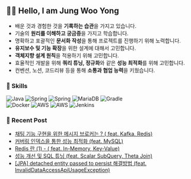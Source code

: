 ## 👨‍💻 Hello, I am Jung Woo Yong
- 배운 것과 경험한 것을 **기록하는 습관**을 가지고 있습니다.
- 기술의 **원리를 이해하고 궁금증**을 가지고 학습합니다.
- 명확하고 포괄적인 **문서화 작성**을 통해 프로젝트를 진행하기 위해 노력합니다.
- **유지보수 및 기능 확장**을 위한 설계에 대해서 고민합니다.
- **객체지향 설계 원칙**을 적용하기 위해 고민합니다.
- 효율적인 개발을 위해 **쿼리 튜닝, 정규화**와 같은 **성능 최적화**를 위해 고민합니다.
- 컨벤션, 노션, 코드리뷰 등을 통해 **소통과 협업 능력**을 키웠습니다.


### 📌 Skills
![Java](https://img.shields.io/badge/JAVA-007396.svg?style=flat-square&logo=openjdk&logoColor=white) ![Spring](https://img.shields.io/badge/SprintBoot-236DB33F.svg?style=flat-square&logo=springboot&logoColor=white) ![Spring](https://img.shields.io/badge/JPA-236DB33F.svg?style=flat-square&logo=JPA&logoColor=white) ![MariaDB](https://img.shields.io/badge/MariaDB-003545?style=flat-square&logo=mariadb&logoColor=white) ![Gradle](https://img.shields.io/badge/Gradle-02303A.svg?style=flat-square&logo=Gradle&logoColor=white) <br/>
 ![Docker](https://img.shields.io/badge/Docker-%230db7ed.svg?style=flat-square&logo=docker&logoColor=white) ![AWS](https://img.shields.io/badge/AWS%20EC2-FF9900.svg?style=flat-square&logo=amazonec2&logoColor=white) ![AWS](https://img.shields.io/badge/AWS%20RDS-527FFF.svg?style=flat-square&logo=amazonrds&logoColor=white) ![Jenkins](https://img.shields.io/badge/Jenkins-%232C5263.svg?style=flat-square&logo=jenkins&logoColor=white)


  
### 📝 Recent Post 
<!-- BLOG-POST-LIST:START -->
- [채팅 기능 구현을 위한 메시지 브로커는 ? &lpar; feat. Kafka, Redis&rpar;](https://velog.io/@wooyong99/%EC%B1%84%ED%8C%85-%EA%B8%B0%EB%8A%A5-%EA%B5%AC%ED%98%84%EC%9D%84-%EC%9C%84%ED%95%9C-%EB%A9%94%EC%8B%9C%EC%A7%80-%EB%B8%8C%EB%A1%9C%EC%BB%A4%EB%8A%94-feat.-Kafka-Redis)
- [커버링 인덱스을 통한 성능 최적화 &lpar;feat. MySQL&rpar;](https://velog.io/@wooyong99/%EC%BB%A4%EB%B2%84%EB%A7%81-%EC%9D%B8%EB%8D%B1%EC%8A%A4%EC%9D%84-%ED%86%B5%ED%95%9C-%EC%84%B1%EB%8A%A5-%EC%B5%9C%EC%A0%81%ED%99%94-feat.-MySQL)
- [Redis 란 &lpar;1&rpar;  - &lpar; feat. In-Memory, Key-Value&rpar;](https://velog.io/@wooyong99/Redis%EB%9E%80-feat.-In-Memory-Key-Value)
- [성능 개선 및 SQL 튜닝 &lpar;feat. Scalar SubQuery, Theta Join&rpar;](https://velog.io/@wooyong99/%EC%84%B1%EB%8A%A5-%EC%B5%9C%EC%A0%81%ED%99%94-%EB%B0%8F-SQL-%ED%8A%9C%EB%8B%9D-feat.-Scalar-SubQuery-Theta-Join)
- [[JPA] detached entity passed to persist 해결방법 &lpar;feat. InvalidDataAccessApiUsageException&rpar;](https://velog.io/@wooyong99/JPA-detached-entity-passed-to-persist-%ED%95%B4%EA%B2%B0%EB%B0%A9%EB%B2%95-feat.-InvalidDataAccessApiUsageException)
<!-- BLOG-POST-LIST:END -->

</div>
</div>

